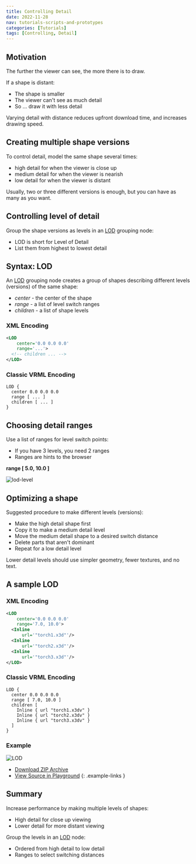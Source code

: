 ```yaml
---
title: Controlling Detail
date: 2022-11-28
nav: tutorials-scripts-and-prototypes
categories: [Tutorials]
tags: [Controlling, Detail]
---
```

## Motivation

The further the viewer can see, the more there is to draw.

If a shape is distant:

- The shape is smaller
- The viewer can't see as much detail
- So ... draw it with less detail

Varying detail with distance reduces upfront download time, and increases drawing speed.

## Creating multiple shape versions

To control detail, model the same shape several times:

- high detail for when the viewer is close up
- medium detail for when the viewer is nearish
- low detail for when the viewer is distant

Usually, two or three different versions is enough, but you can have as many as you want.

## Controlling level of detail

Group the shape versions as levels in an [LOD](/x_ite/components/navigation/lod/) grouping node:

- LOD is short for Level of Detail
- List them from highest to lowest detail

## Syntax: LOD

An [LOD](/x_ite/components/navigation/lod/) grouping node creates a group of shapes describing different levels (versions) of the same shape:

- *center* - the center of the shape
- *range* - a list of level switch ranges
- *children* - a list of shape levels

### XML Encoding

```xml
<LOD
    center='0.0 0.0 0.0'
    range='...'>
  <!-- children ... -->
</LOD>
```

### Classic VRML Encoding

```vrml
LOD {
  center 0.0 0.0 0.0
  range [ ... ]
  children [ ... ]
}
```

## Choosing detail ranges

Use a list of ranges for level switch points:

- If you have 3 levels, you need 2 ranges
- Ranges are hints to the browser

**range \[ 5.0, 10.0 \]**

![lod-level](https://create3000.github.io/media/tutorials/images/lod-level.png)

## Optimizing a shape

Suggested procedure to make different levels (versions):

- Make the high detail shape first
- Copy it to make a medium detail level
- Move the medium detail shape to a desired switch distance
- Delete parts that aren't dominant
- Repeat for a low detail level

Lower detail levels should use simpler geometry, fewer textures, and no text.

## A sample LOD

### XML Encoding

```xml
<LOD
    center='0.0 0.0 0.0'
    range='7.0, 10.0'>
  <Inline
      url='"torch1.x3d"'/>
  <Inline
      url='"torch2.x3d"'/>
  <Inline
      url='"torch3.x3d"'/>
</LOD>
```

### Classic VRML Encoding

```vrml
LOD {
  center 0.0 0.0 0.0
  range [ 7.0, 10.0 ]
  children [
    Inline { url "torch1.x3dv" }
    Inline { url "torch2.x3dv" }
    Inline { url "torch3.x3dv" }
  ]
}
```

### Example

<x3d-canvas src="https://create3000.github.io/media/tutorials/scenes/lod/lod.x3dv" update="auto">
  <img src="https://create3000.github.io/media/tutorials/scenes/lod/screenshot.png" alt="LOD"/>
</x3d-canvas>

- [Download ZIP Archive](https://create3000.github.io/media/tutorials/scenes/lod/lod.zip)
- [View Source in Playground](/x_ite/playground/?url=https://create3000.github.io/media/tutorials/scenes/lod/lod.x3dv)
{: .example-links }

## Summary

Increase performance by making multiple levels of shapes:

- High detail for close up viewing
- Lower detail for more distant viewing

Group the levels in an [LOD](/x_ite/components/navigation/lod/) node:

- Ordered from high detail to low detail
- Ranges to select switching distances
